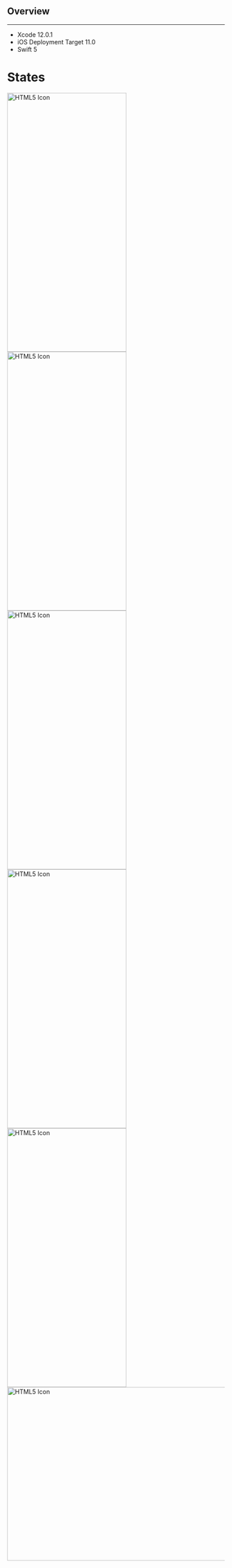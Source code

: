 ## Overview
***
+ Xcode 12.0.1
+ iOS Deployment Target 11.0
+ Swift 5

# States

<img src="https://github.com/serdarbakirtas/free-now/blob/develop/Screenshots/TableList.png" alt="HTML5 Icon" width="276" height="598"> <img src="https://github.com/serdarbakirtas/free-now/blob/develop/Screenshots/Map01.png" alt="HTML5 Icon" width="276" height="598"> <img src="https://github.com/serdarbakirtas/free-now/blob/develop/Screenshots/Map02.png" alt="HTML5 Icon" width="276" height="598"> <img src="https://github.com/serdarbakirtas/free-now/blob/develop/Screenshots/Map03.png" alt="HTML5 Icon" width="276" height="598"> <img src="https://github.com/serdarbakirtas/free-now/blob/develop/Screenshots/Map04.png" alt="HTML5 Icon" width="276" height="598"> <img src="https://github.com/serdarbakirtas/free-now/blob/develop/Screenshots/CodeCoverage.png" alt="HTML5 Icon" width="655" height="401">
